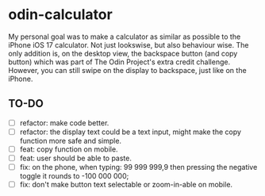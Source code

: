 # odin-calculator

My personal goal was to make a calculator as similar as possible to the iPhone iOS 17 calculator. Not just lookswise, but also behaviour wise. The only addition is, on the desktop view, the backspace button (and copy button) which was part of The Odin Project's extra credit challenge. However, you can still swipe on the display to backspace, just like on the iPhone.

## TO-DO

- [ ] refactor: make code better.
- [ ] refactor: the display text could be a text input, might make the copy function more safe and simple.
- [ ] feat: copy function on mobile.
- [ ] feat: user should be able to paste.
- [ ] fix: on the phone, when typing: 99 999 999,9 then pressing the negative toggle it rounds to -100 000 000;
- [ ] fix: don't make button text selectable or zoom-in-able on mobile.
